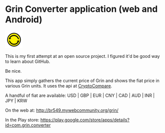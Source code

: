 # Grin Converter application (web and Android)
![Grin Converter Logo](icon.png)

This is my first attempt at an open source project. I figured it'd be good way to learn about GitHub.

Be nice.

This app simply gathers the current price of Grin and shows the fiat price in various Grin units. It uses the api at <a href="https://www.cryptocompare.com/coins/grin/overview">CryptoCompare</a>.

A handful of fiat are available: USD | GBP | EUR | CNY | CAD | AUD | INR | JPY | KRW 

On the web at: http://br549.mywebcommunity.org/grin/

In the Play store: https://play.google.com/store/apps/details?id=com.grin.converter
